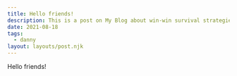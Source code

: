 ```yaml
---
title: Hello friends!
description: This is a post on My Blog about win-win survival strategies.
date: 2021-08-18
tags:
  - danny
layout: layouts/post.njk
---
```

Hello friends!